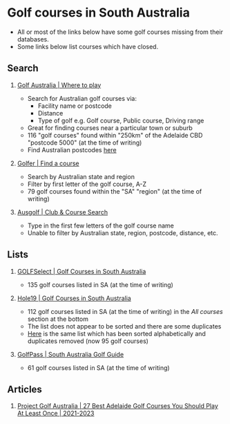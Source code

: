 # Golf courses in South Australia

- All or most of the links below have some golf courses missing from their databases.
- Some links below list courses which have closed.


## Search

1. [Golf Australia | Where to play](https://www.golf.org.au/courseSearch/)
   - Search for Australian golf courses via:
     * Facility name or postcode
     * Distance
     * Type of golf e.g. Golf course, Public course, Driving range
   - Great for finding courses near a particular town or suburb
   - 116 "golf courses" found within "250km" of the Adelaide CBD "postcode 5000" (at the time of writing)
   - Find Australian postcodes [here](https://auspost.com.au/postcode)

1. [Golfer | Find a course](https://golfer.com.au/directory/golf-courses/2?menu=10)
   - Search by Australian state and region
   - Filter by first letter of the golf course, A-Z
   - 79 golf courses found within the "SA" "region" (at the time of writing)

1. [Ausgolf | Club & Course Search](https://www.ausgolf.com.au/guide/)
   - Type in the first few letters of the golf course name
   - Unable to filter by Australian state, region, postcode, distance, etc.


## Lists

1. [GOLFSelect | Golf Courses in South Australia](https://www.golfselect.com.au/armchair/courselist?state=SA)
   - 135 golf courses listed in SA (at the time of writing)

1. [Hole19 | Golf Courses in South Australia](https://www.hole19golf.com/golf-courses/south-australia)
   - 112 golf courses listed in SA (at the time of writing) in the *All courses* section at the bottom
   - The list does not appear to be sorted and there are some duplicates
   - [Here](hole19golf-golfcourses-sa-230408f.txt) is the same list which has been sorted alphabetically
     and duplicates removed (now 95 golf courses)

1. [GolfPass | South Australia Golf Guide](https://www.golfpass.com/travel-advisor/course-directory/8713-south-australia/)
   - 61 golf courses listed in SA (at the time of writing)


## Articles

1. [Project Golf Australia | 27 Best Adelaide Golf Courses You Should Play At Least Once | 2021-2023](https://projectgolfau.com/best-adelaide-golf-courses/)

